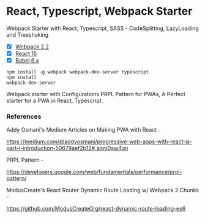 # React, Typescript, Webpack Starter
Webpack Starter with React, Typescript, SASS -  CodeSplitting, LazyLoading and Treeshaking

- [x] [Webpack 2.2](https://webpack.github.io)
- [x] [React 15](https://facebook.github.io/react/)
- [x] [Babel 6.x](https://babeljs.io/)

```
npm install -g webpack webpack-dev-server typescript
npm install
webpack-dev-server

```
Webpack starter with Configurations PRPL Pattern for PWAs, A Perfect starter for a PWA in React, Typescript.

### References ### 

Addy Osmani's Medium Articles on Making PWA with React -

https://medium.com/@addyosmani/progressive-web-apps-with-react-js-part-i-introduction-50679aef2b12#.aqm0xw4qn

PRPL Pattern - 

https://developers.google.com/web/fundamentals/performance/prpl-pattern/

ModusCreate's React Router Dynamic Route Loading w/ Webpack 2 Chunks -

https://github.com/ModusCreateOrg/react-dynamic-route-loading-es6

